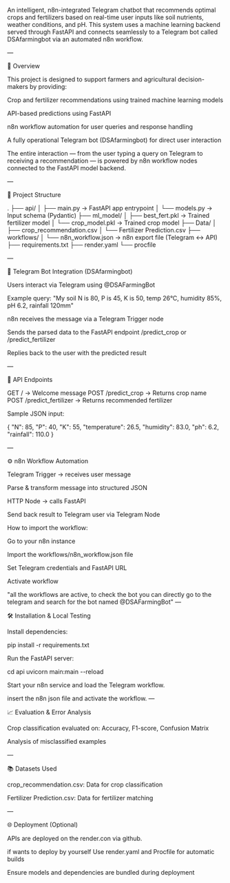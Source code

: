 An intelligent, n8n-integrated Telegram chatbot that recommends optimal crops and fertilizers based on real-time user inputs like soil nutrients, weather conditions, and pH. This system uses a machine learning backend served through FastAPI and connects seamlessly to a Telegram bot called DSAfarmingbot via an automated n8n workflow.

—

🧠 Overview

This project is designed to support farmers and agricultural decision-makers by providing:

Crop and fertilizer recommendations using trained machine learning models

API-based predictions using FastAPI

n8n workflow automation for user queries and response handling

A fully operational Telegram bot (DSAfarmingbot) for direct user interaction

The entire interaction — from the user typing a query on Telegram to receiving a recommendation — is powered by n8n workflow nodes connected to the FastAPI model backend.

—

📁 Project Structure

. ├── api/
│ ├── main.py → FastAPI app entrypoint
│ └── models.py → Input schema (Pydantic)
├── ml_model/
│ ├── best_fert.pkl → Trained fertilizer model
│ └── crop_model.pkl → Trained crop model
├── Data/
│ ├── crop_recommendation.csv
│ └── Fertilizer Prediction.csv
├── workflows/
│ └── n8n_workflow.json → n8n export file (Telegram ↔ API)
├── requirements.txt
├── render.yaml
└── procfile

—

🤖 Telegram Bot Integration (DSAfarmingbot)

Users interact via Telegram using @DSAFarmingBot

Example query: "My soil N is 80, P is 45, K is 50, temp 26°C, humidity 85%, pH 6.2, rainfall 120mm"

n8n receives the message via a Telegram Trigger node

Sends the parsed data to the FastAPI endpoint /predict_crop or /predict_fertilizer

Replies back to the user with the predicted result

—

🧪 API Endpoints


GET / → Welcome message
POST /predict_crop → Returns crop name
POST /predict_fertilizer → Returns recommended fertilizer

Sample JSON input:

{ "N": 85, "P": 40, "K": 55, "temperature": 26.5, "humidity": 83.0, "ph": 6.2, "rainfall": 110.0 }

—

⚙️ n8n Workflow Automation

Telegram Trigger → receives user message

Parse & transform message into structured JSON

HTTP Node → calls FastAPI

Send back result to Telegram user via Telegram Node

How to import the workflow:

Go to your n8n instance

Import the workflows/n8n_workflow.json file

Set Telegram credentials and FastAPI URL

Activate workflow

"all the workflows are active, to check the bot you can directly go to the telegram and search for the bot named @DSAFarmingBot"
—

🛠️ Installation & Local Testing

Install dependencies:

pip install -r requirements.txt

Run the FastAPI server:

cd api
uvicorn main:main --reload

Start your n8n service and load the Telegram workflow.

insert the n8n json file and activate the workflow.
—

📈 Evaluation & Error Analysis

Crop classification evaluated on: Accuracy, F1-score, Confusion Matrix

Analysis of misclassified examples


—

📚 Datasets Used

crop_recommendation.csv: Data for crop classification

Fertilizer Prediction.csv: Data for fertilizer matching

—

🌐 Deployment (Optional)

APIs are deployed on the render.con via github.

if wants to deploy by yourself Use render.yaml and Procfile for automatic builds

Ensure models and dependencies are bundled during deployment

